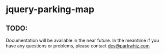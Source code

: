 # jquery-parking-map

## TODO:

Documentation will be available in the near future. In the meantime if you have any questions or problems, please contact dev@parkwhiz.com
